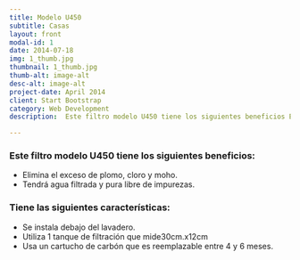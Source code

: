 ```yaml
---
title: Modelo U450
subtitle: Casas
layout: front
modal-id: 1
date: 2014-07-18
img: 1_thumb.jpg
thumbnail: 1_thumb.jpg
thumb-alt: image-alt
desc-alt: image-alt
project-date: April 2014
client: Start Bootstrap
category: Web Development
description:  Este filtro modelo U450 tiene los siguientes beneficios Elimina el exceso de plomo, cloro y moho. Suprime el mal olor y el sabor de agua de caño. Tendrá agua filtrada y pura libre de impurezas.Tiene las siguientes características. Se instala debajo del lavadero. Utiliza 1 tanque de filtración que mide30cm.x12cm Usa un cartucho de carbón que es reemplazable entre 4y 6 meses.

---
```

### Este filtro modelo **U450** tiene los siguientes beneficios:
- Elimina el exceso de plomo, cloro y moho.
- Tendrá agua filtrada y pura libre de impurezas.

### Tiene las siguientes características:
- Se instala debajo del lavadero.
- Utiliza 1 tanque de filtración que mide30cm.x12cm
- Usa un cartucho de carbón que es reemplazable entre 4 y 6 meses.
